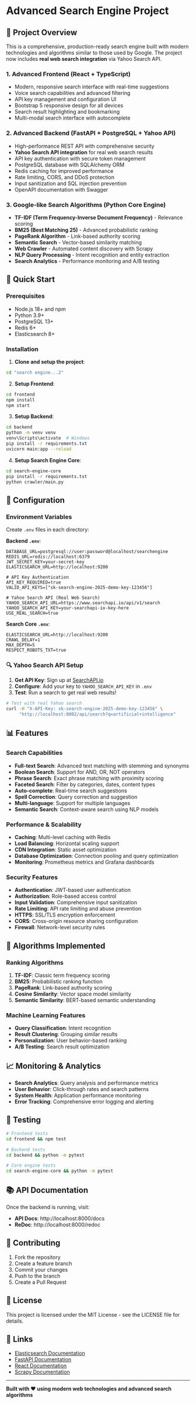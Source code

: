 # Advanced Search Engine Project

## 🚀 Project Overview

This is a comprehensive, production-ready search engine built with modern technologies and algorithms similar to those used by Google. The project now includes **real web search integration** via Yahoo Search API.

### 1. **Advanced Frontend** (React + TypeScript)
- Modern, responsive search interface with real-time suggestions
- Voice search capabilities and advanced filtering
- API key management and configuration UI
- Bootstrap 5 responsive design for all devices
- Search result highlighting and bookmarking
- Multi-modal search interface with autocomplete

### 2. **Advanced Backend** (FastAPI + PostgreSQL + Yahoo API)
- High-performance REST API with comprehensive security
- **Yahoo Search API integration** for real web search results
- API key authentication with secure token management
- PostgreSQL database with SQLAlchemy ORM
- Redis caching for improved performance
- Rate limiting, CORS, and DDoS protection
- Input sanitization and SQL injection prevention
- OpenAPI documentation with Swagger

### 3. **Google-like Search Algorithms** (Python Core Engine)
- **TF-IDF (Term Frequency-Inverse Document Frequency)** - Relevance scoring
- **BM25 (Best Matching 25)** - Advanced probabilistic ranking
- **PageRank Algorithm** - Link-based authority scoring  
- **Semantic Search** - Vector-based similarity matching
- **Web Crawler** - Automated content discovery with Scrapy
- **NLP Query Processing** - Intent recognition and entity extraction
- **Search Analytics** - Performance monitoring and A/B testing

## 🚀 Quick Start

### Prerequisites
- Node.js 18+ and npm
- Python 3.9+
- PostgreSQL 13+
- Redis 6+
- Elasticsearch 8+

### Installation

1. **Clone and setup the project**:
```bash
cd "search engine...2"
```

2. **Setup Frontend**:
```bash
cd frontend
npm install
npm start
```

3. **Setup Backend**:
```bash
cd backend
python -m venv venv
venv\Scripts\activate  # Windows
pip install -r requirements.txt
uvicorn main:app --reload
```

4. **Setup Search Engine Core**:
```bash
cd search-engine-core
pip install -r requirements.txt
python crawler/main.py
```

## 🔧 Configuration

### Environment Variables
Create `.env` files in each directory:

**Backend `.env`**:
```env
DATABASE_URL=postgresql://user:password@localhost/searchengine
REDIS_URL=redis://localhost:6379
JWT_SECRET_KEY=your-secret-key
ELASTICSEARCH_URL=http://localhost:9200

# API Key Authentication
API_KEY_REQUIRED=true
VALID_API_KEYS=["sk-search-engine-2025-demo-key-123456"]

# Yahoo Search API (Real Web Search)
YAHOO_SEARCH_API_URL=https://www.searchapi.io/api/v1/search
YAHOO_SEARCH_API_KEY=your-searchapi-io-key-here
USE_REAL_SEARCH=true
```

**Search Core `.env`**:
```env
ELASTICSEARCH_URL=http://localhost:9200
CRAWL_DELAY=1
MAX_DEPTH=5
RESPECT_ROBOTS_TXT=true
```

### 🔍 Yahoo Search API Setup
1. **Get API Key**: Sign up at [SearchAPI.io](https://www.searchapi.io/)
2. **Configure**: Add your key to `YAHOO_SEARCH_API_KEY` in `.env`
3. **Test**: Run a search to get real web results!

```bash
# Test with real Yahoo search
curl -H "X-API-Key: sk-search-engine-2025-demo-key-123456" \
     "http://localhost:8002/api/search?q=artificial+intelligence"
```

## 📊 Features

### Search Capabilities
- **Full-text Search**: Advanced text matching with stemming and synonyms
- **Boolean Search**: Support for AND, OR, NOT operators
- **Phrase Search**: Exact phrase matching with proximity scoring
- **Faceted Search**: Filter by categories, dates, content types
- **Auto-complete**: Real-time search suggestions
- **Spell Correction**: Query correction and suggestion
- **Multi-language**: Support for multiple languages
- **Semantic Search**: Context-aware search using NLP models

### Performance & Scalability
- **Caching**: Multi-level caching with Redis
- **Load Balancing**: Horizontal scaling support
- **CDN Integration**: Static asset optimization
- **Database Optimization**: Connection pooling and query optimization
- **Monitoring**: Prometheus metrics and Grafana dashboards

### Security Features
- **Authentication**: JWT-based user authentication
- **Authorization**: Role-based access control
- **Input Validation**: Comprehensive input sanitization
- **Rate Limiting**: API rate limiting and abuse prevention
- **HTTPS**: SSL/TLS encryption enforcement
- **CORS**: Cross-origin resource sharing configuration
- **Firewall**: Network-level security rules

## 🧠 Algorithms Implemented

### Ranking Algorithms
1. **TF-IDF**: Classic term frequency scoring
2. **BM25**: Probabilistic ranking function
3. **PageRank**: Link-based authority scoring
4. **Cosine Similarity**: Vector space model similarity
5. **Semantic Similarity**: BERT-based semantic understanding

### Machine Learning Features
- **Query Classification**: Intent recognition
- **Result Clustering**: Grouping similar results
- **Personalization**: User behavior-based ranking
- **A/B Testing**: Search result optimization

## 📈 Monitoring & Analytics

- **Search Analytics**: Query analysis and performance metrics
- **User Behavior**: Click-through rates and search patterns
- **System Health**: Application performance monitoring
- **Error Tracking**: Comprehensive error logging and alerting

## 🧪 Testing

```bash
# Frontend tests
cd frontend && npm test

# Backend tests
cd backend && python -m pytest

# Core engine tests
cd search-engine-core && python -m pytest
```

## 📚 API Documentation

Once the backend is running, visit:
- **API Docs**: http://localhost:8000/docs
- **ReDoc**: http://localhost:8000/redoc

## 🤝 Contributing

1. Fork the repository
2. Create a feature branch
3. Commit your changes
4. Push to the branch
5. Create a Pull Request

## 📄 License

This project is licensed under the MIT License - see the LICENSE file for details.

## 🔗 Links

- [Elasticsearch Documentation](https://www.elastic.co/guide/)
- [FastAPI Documentation](https://fastapi.tiangolo.com/)
- [React Documentation](https://reactjs.org/docs/)
- [Scrapy Documentation](https://docs.scrapy.org/)

---

**Built with ❤️ using modern web technologies and advanced search algorithms**

